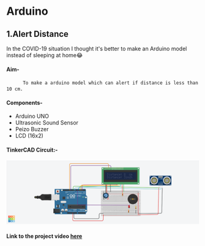 # Arduino
## 1.Alert Distance  
In the COVID-19 situation I thought it's better to make an Arduino model instead of sleeping at home😂
#### Aim-
          To make a arduino model which can alert if distance is less than 10 cm.
#### Components-
- Arduino UNO
- Ultrasonic Sound Sensor
- Peizo Buzzer
- LCD (16x2)
#### TinkerCAD Circuit:-
<img src= "https://github.com/RanitPradhan/bi0s/blob/master/Projects/COVID-19_Alert_Distance/Tinkercad_Design.png">

#### Link to the project video [here](https://drive.google.com/open?id=1OjWHsI6r4tOT4g174ZRMIkswhp3WBkIq)

